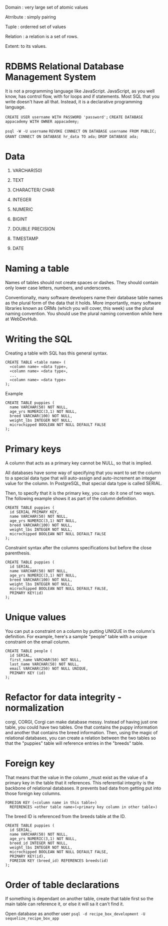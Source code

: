 Domain : very large set of atomic values

Atrribute : simply pairing

Tuple : orderred set of values

Relation : a relation is a set of rows.

Extent: to its values.

# RDBMS Relational Database Management System

It is not a programming language like JavaScript. JavaScript, as you well know, has control flow, with for loops and if statements. Most SQL that you write doesn't have all that. Instead, it is a declarative programming language.

```CREATE USER username WITH PASSWORD 'password';```
```CREATE DATABASE appacademy WITH OWNER appacademy;```

```psql -W -U username```
```REVOKE CONNECT ON DATABASE username FROM PUBLIC;```
```GRANT CONNECT ON DATABASE hr_data TO ada;```
```DROP DATABASE ada;```

# Data
1. VARCHAR(50)
2. TEXT
3. CHARACTER/ CHAR

1. INTEGER
2. NUMERIC
3. BIGINT
4. DOUBLE PRECISION

1. TIMESTAMP
2. DATE

# Naming a table
Names of tables should not create spaces or dashes. They should contain only lower case letters, numbers, and underscores.

Conventionally, many software developers name their database table names as the plural form of the data that it holds. More importantly, many software libraries known as ORMs (which you will cover, this week) use the plural naming convention. You should use the plural naming convention while here at WebDevHub.

# Writing the SQL
Creating a table with SQL has this general syntax.
```
CREATE TABLE «table name» (
  «column name» «data type»,
  «column name» «data type»,
  ...
  «column name» «data type»
);
```
Example
```
CREATE TABLE puppies (
  name VARCHAR(50) NOT NULL,
  age_yrs NUMERIC(3,1) NOT NULL,
  breed VARCHAR(100) NOT NULL,
  weight_lbs INTEGER NOT NULL,
  microchipped BOOLEAN NOT NULL DEFAULT FALSE
);
```

# Primary keys
A column that acts as a primary key cannot be NULL, so that is implied.

All databases have some way of specifying that you want to set the column to a special data type that will auto-assign and auto-increment an integer value for the column. In PostgreSQL, that special data type is called SERIAL.

Then, to specify that it is the primary key, you can do it one of two ways. The following example shows it as part of the column definition.
```
CREATE TABLE puppies (
  id SERIAL PRIMARY KEY,
  name VARCHAR(50) NOT NULL,
  age_yrs NUMERIC(3,1) NOT NULL,
  breed VARCHAR(100) NOT NULL,
  weight_lbs INTEGER NOT NULL,
  microchipped BOOLEAN NOT NULL DEFAULT FALSE
);
```
Constraint syntax after the columns specifications but before the close parenthesis.
```
CREATE TABLE puppies (
  id SERIAL,
  name VARCHAR(50) NOT NULL,
  age_yrs NUMERIC(3,1) NOT NULL,
  breed VARCHAR(100) NOT NULL,
  weight_lbs INTEGER NOT NULL,
  microchipped BOOLEAN NOT NULL DEFAULT FALSE,
  PRIMARY KEY(id)
);
```

# Unique values
You can put a constraint on a column by putting UNIQUE in the column's definition. For example, here's a sample "people" table with a unique constraint on the email column.
```
CREATE TABLE people (
  id SERIAL,
  first_name VARCHAR(50) NOT NULL,
  last_name VARCHAR(50) NOT NULL,
  email VARCHAR(250) NOT NULL UNIQUE,
  PRIMARY KEY (id)
);
```

# Refactor for data integrity - normalization
corgi, CORGI, Corgi can make database messy. Instead of having just one table, you could have two tables. One that contains the puppy information and another that contains the breed information. Then, using the magic of relational databases, you can create a relation between the two tables so that the "puppies" table will reference entries in the "breeds" table.

# Foreign key
That means that the value in the column _must exist as the value of a primary key in the table that it references. This referential integrity is the backbone of relational databases. It prevents bad data from getting put into those foreign key columns.
```
FOREIGN KEY («column name in this table»)
  REFERENCES «other table name»(«primary key column in other table»)
  ```
The breed ID is referenced from the breeds table at the ID.
```
CREATE TABLE puppies (
  id SERIAL,
  name VARCHAR(50) NOT NULL,
  age_yrs NUMERIC(3,1) NOT NULL,
  breed_id INTEGER NOT NULL,
  weight_lbs INTEGER NOT NULL,
  microchipped BOOLEAN NOT NULL DEFAULT FALSE,
  PRIMARY KEY(id),
  FOREIGN KEY (breed_id) REFERENCES breeds(id)
);
```
# Order of table declarations
If something is dependant on another table, create that table first so the main table can reference it, or else it will sa it can't find it.

Open database as another user
```psql -d recipe_box_development -U sequelize_recipe_box_app```
